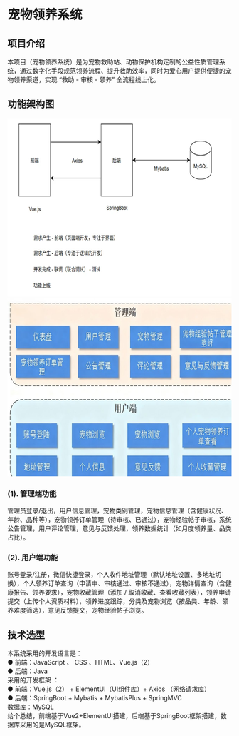 <h1>宠物领养系统</h1>
<h2>项目介绍</h2>
本项目（宠物领养系统）是为宠物救助站、动物保护机构定制的公益性质管理系统，通过数字化手段规范领养流程、提升救助效率，同时为爱心用户提供便捷的宠物领养渠道，实现 “救助 - 审核 - 领养” 全流程线上化。
<h2>功能架构图</h2>
<img src="file/框架.png" alt="框架图" width="600" height="400">
<img src="file/guanli.png" alt="架构图" width="600" height="400">
<h3>(1). 管理端功能​</h3>
管理员登录/退出，用户信息管理，宠物类别管理，宠物信息管理（含健康状况、年龄、品种等），宠物领养订单管理（待审核、已通过），宠物经验帖子审核，系统公告管理，用户评论管理，意见与反馈处理，领养数据统计（如月度领养量、品类占比）。​
<h3>(2). 用户端功能​</h3>
账号登录/注册，微信快捷登录，个人收件地址管理（默认地址设置、多地址切换），个人领养订单查询（申请中、审核通过、审核不通过），宠物详情查询（含健康报告、领养要求），宠物收藏管理（添加 / 取消收藏、查看收藏列表），领养申请提交（上传个人资质材料），领养进度跟踪，分类及宠物浏览（按品类、年龄、领养难度筛选），意见反馈提交，宠物经验帖子浏览。
<h2>技术选型</h2>
本系统采用的开发语言是：</br>
● 前端：JavaScript 、 CSS 、HTML、Vue.js（2）</br>
● 后端：Java</br>
采用的开发框架 ：</br>
● 前端：Vue.js（2） + ElementUI（UI组件库）+ Axios （网络请求库）</br>
● 后端：SpringBoot + Mybatis + MybatisPlus + SpringMVC</br>
数据库：MySQL</br>
给个总结，前端基于Vue2+ElementUI搭建，后端基于SpringBoot框架搭建，数据库采用的是MySQL框架。</br>

